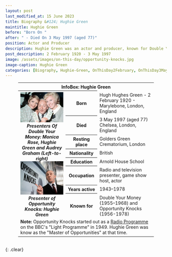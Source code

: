 ```yaml
---
layout: post
last_modified_at: 15 June 2023
title: Biography &#124; Hughie Green
maintitle: Hughie Green
before: "Born On "
after: " - Died On 3 May 1997 (aged 77)"
position: Actor and Producer
description: Hughie Green was an actor and producer, known for Double Your Money (1955–1968) and Opportunity Knocks (1956-1978).
post_description: 2 February 1920 - 3 May 1997
image: /assets/images/on-this-day/opportunity-knocks.jpg
image-caption: Hughie Green
categories: [Biography, Hughie-Green, OnThisDay2February, OnThisDay3May]
---
```


<figure class="fig3">
<table>
<tr class="top"><th colspan="3">InfoBox: Hughie Green</th></tr>
<tr class="top">
<th rowspan="9" style="width:35%;">
<a href="/assets/images/on-this-day/monica-rose-hughie-green-and-audrey-graham-left-to-right-presented-double-your-money.jpg"><img src="/assets/images/on-this-day/monica-rose-hughie-green-and-audrey-graham-left-to-right-presented-double-your-money.jpg" class="full-width zoom-in" /></a>
<cite>Presenters Of Double Your Money: Monica Rose, Hughie Green and Audrey Graham (Left-to-right)</cite>
<br />
<a href="/assets/images/on-this-day/opportunity-knocks.jpg"><img src="/assets/images/on-this-day/opportunity-knocks.jpg" class="full-width zoom-in" /></a>
<cite>Presenter of Opportunity Knocks: Hughie Green</cite>
</th>
</tr>
<tr class="top"><th>Born</th><td>Hugh Hughes Green - 2 February 1920 - Marylebone, London, England</td></tr>
<tr class="top"><th>Died</th><td>3 May 1997 (aged 77) Chelsea, London, England</td></tr>
<tr class="top"><th>Resting place</th><td>Golders Green Crematorium, London</td></tr>
<tr class="top"><th>Nationality</th><td>British</td></tr>
<tr class="top"><th>Education</th><td>Arnold House School</td></tr>
<tr class="top"><th>Occupation</th><td>Radio and television presenter, game show host, actor</td></tr>
<tr class="top"><th>Years active</th><td>1943–1978</td></tr>
<tr class="top"><th>Known for</th><td>Double Your Money (1955–1968) and Opportunity Knocks (1956-1978)</td></tr>
<tr class="split"><td colspan="3"><strong>Note:</strong> Opportunity Knocks started out as a <a class="external-links" href="http://genome.ch.bbc.co.uk/search/0/20?q=Opportunity+Knocks&svc=9371580#search">Radio Programme</a> on the BBC's "Light Programme" in 1949. Hughie Green was know as the "Master of Opportunities" at that time.</td></tr>
</table>
</figure>

<br />{: .clear}


